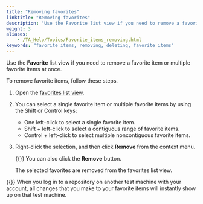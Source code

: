 ```yaml
--- 
title: "Removing favorites"
linktitle: "Removing favorites"
description: "Use the Favorite list view if you need to remove a favorite item or multiple favorite items at once."
weight: 3
aliases: 
    - /TA_Help/Topics/Favorite_items_removing.html
keywords: "favorite items, removing, deleting, favorite items"
---
```


Use the **Favorite** list view if you need to remove a favorite item or multiple favorite items at once.

To remove favorite items, follow these steps.

1.  Open the [favorites list view](/TA_Help/Topics/Listview_favorites_opening.html).

2.  You can select a single favorite item or multiple favorite items by using the Shift or Control keys:

    -   One left-click to select a single favorite item.
    -   Shift + left-click to select a contiguous range of favorite items.
    -   Control + left-click to select multiple noncontiguous favorite items.
3.  Right-click the selection, and then click **Remove** from the context menu.

    {{<tip>}} You can also click the **Remove** button.

    The selected favorites are removed from the favorites list view.


{{<note>}} When you log in to a repository on another test machine with your account, all changes that you make to your favorite items will instantly show up on that test machine.



